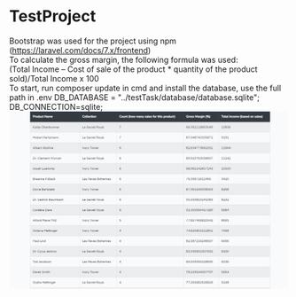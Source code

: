 # TestProject
Bootstrap was used for the project using npm (https://laravel.com/docs/7.x/frontend)<br /> 
To calculate the gross margin, the following formula was used: <br /> (Total Income – Cost of sale of the product * quantity of the product sold)/Total Income x 100<br /> 
To start, run composer update in cmd and install the database, use the full path in .env 
DB_DATABASE = "../testTask/database/database.sqlite";
DB_CONNECTION=sqlite;<br /> 
![functional demonstration](functional%20demonstration.png)
